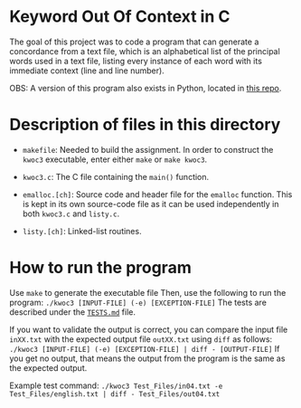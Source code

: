 # Keyword Out Of Context in C

The goal of this project was to code a program that can generate a concordance from a text file, which is an alphabetical list of the principal words used in a text file, listing every instance of each word with its immediate context (line and line number).

OBS: A version of this program also exists in Python, located in [this repo](https://github.com/szeckirjr/KWOCinPython).

# Description of files in this directory

- `makefile`: Needed to build the assignment. In order to
  construct the `kwoc3` executable, enter either `make` or
  `make kwoc3`.

- `kwoc3.c`: The C file containing the `main()` function.

- `emalloc.[ch]`: Source code and header file for the
  `emalloc` function. This is kept in its own
  source-code file as it can be used independently in both
  `kwoc3.c` and `listy.c`.

- `listy.[ch]`: Linked-list routines.

# How to run the program

Use `make` to generate the executable file
Then, use the following to run the program: `./kwoc3 [INPUT-FILE] (-e) [EXCEPTION-FILE]`
The tests are described under the [`TESTS.md`](https://github.com/szeckirjr/KWOCinC/blob/master/TESTS.md) file.

If you want to validate the output is correct, you can compare the input file `inXX.txt` with the expected output file `outXX.txt` using `diff` as follows:
`./kwoc3 [INPUT-FILE] (-e) [EXCEPTION-FILE] | diff - [OUTPUT-FILE]`
If you get no output, that means the output from the program is the same as the expected output.

Example test command:
`./kwoc3 Test_Files/in04.txt -e Test_Files/english.txt | diff - Test_Files/out04.txt`
